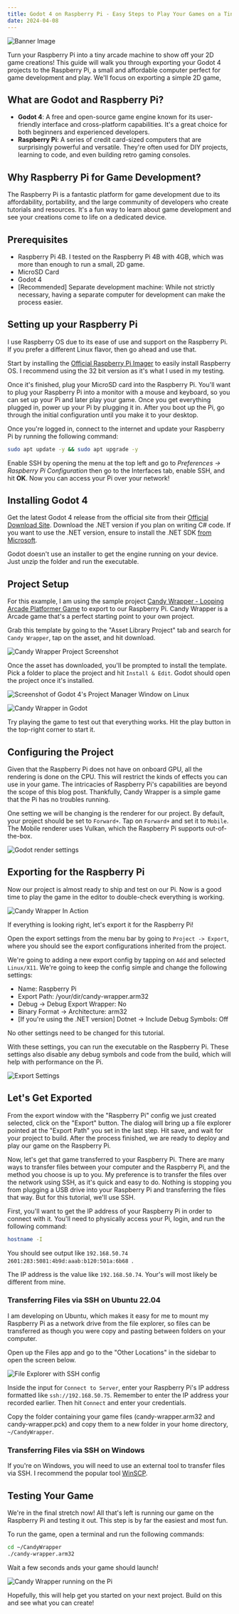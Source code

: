 ```yaml
---
title: Godot 4 on Raspberry Pi - Easy Steps to Play Your Games on a Tiny Computer
date: 2024-04-08
---
```


![Banner Image](/assets/images/blog/2024/godot-on-pi/raspberry-pi-export-header.png "Banner Image")

Turn your Raspberry Pi into a tiny arcade machine to show off your 2D game creations! This guide will walk you through exporting your Godot 4 projects to the Raspberry Pi, a small and affordable computer perfect for game development and play. We'll focus on exporting a simple 2D game,

## What are Godot and Raspberry Pi?

- **Godot 4**: A free and open-source game engine known for its user-friendly interface and cross-platform capabilities. It's a great choice for both beginners and experienced developers.
- **Raspberry Pi**: A series of credit card-sized computers that are surprisingly powerful and versatile. They're often used for DIY projects, learning to code, and even building retro gaming consoles.

## Why Raspberry Pi for Game Development?

The Raspberry Pi is a fantastic platform for game development due to its affordability, portability, and the large community of developers who create tutorials and resources. It's a fun way to learn about game development and see your creations come to life on a dedicated device.

## Prerequisites

- Raspberry Pi 4B. I tested on the Raspberry Pi 4B with 4GB, which was more than enough to run a small, 2D game.
- MicroSD Card
- Godot 4
- [Recommended] Separate development machine: While not strictly necessary, having a separate computer for development can make the process easier.

## Setting up your Raspberry Pi

I use Raspberry OS due to its ease of use and support on the Raspberry Pi. If you prefer a different Linux flavor, then go ahead and use that.

Start by installing the [Official Raspberry Pi Imager](https://www.raspberrypi.com/software/) to easily install Raspberry OS. I recommend using the 32 bit version as it's what I used in my testing.

Once it's finished, plug your MicroSD card into the Raspberry Pi. You'll want to plug your Raspberry Pi into a monitor with a mouse and keyboard, so you can set up your Pi and later play your game. Once you get everything plugged in, power up your Pi by plugging it in. After you boot up the Pi, go through the initial configuration until you make it to your desktop.

Once you're logged in, connect to the internet and update your Raspberry Pi by running the following command:

``` zsh
sudo apt update -y && sudo apt upgrade -y
```

Enable SSH by opening the menu at the top left and go to _Preferences -> Raspberry Pi Configuration_ then go to the Interfaces tab, enable SSH, and hit **OK**. Now you can access your Pi over your network!

## Installing Godot 4

Get the latest Godot 4 release from the official site from their [Official Download Site](https://godotengine.org/download). Download the .NET version if you plan on writing C# code. If you want to use the .NET version, ensure to install the .NET SDK [from Microsoft](https://dotnet.microsoft.com/en-us/download).

Godot doesn't use an installer to get the engine running on your device. Just unzip the folder and run the executable.

## Project Setup

For this example, I am using the sample project [Candy Wrapper - Looping Arcade Platformer Game](https://godotengine.org/asset-library/asset/1939) to export to our Raspberry Pi. Candy Wrapper is a Arcade game that's a perfect starting point to your own project.

Grab this template by going to the "Asset Library Project" tab and search for `Candy Wrapper`, tap on the asset, and hit download.

![Candy Wrapper Project Screenshot](/assets/images/blog/2024/godot-on-pi/asset-library-candy-wrapper.png "Candy Wrapper Project Screenshot")

Once the asset has downloaded, you'll be prompted to install the template. Pick a folder to place the project and hit `Install & Edit`. Godot should open the project once it's installed.

![Screenshot of Godot 4's Project Manager Window on Linux](/assets/images/blog/2024/godot-on-pi/godot-pm-screenshot.png "Godot 4's Project Manager")

![Candy Wrapper in Godot](/assets/images/blog/2024/godot-on-pi/candy-wrapper-project.png "Candy Wrapper in Godot")

Try playing the game to test out that everything works. Hit the play button in the top-right corner to start it.

## Configuring the Project

Given that the Raspberry Pi does not have on onboard GPU, all the rendering is done on the CPU. This will restrict the kinds of effects you can use in your game. The intricacies of Raspberry Pi's capabilities are beyond the scope of this blog post. Thankfully, Candy Wrapper is a simple game that the Pi has no troubles running.

One setting we will be changing is the renderer for our project. By default, your project should be set to `Forward+`. Tap on `Forward+` and set it to `Mobile`. The Mobile renderer uses Vulkan, which the Raspberry Pi supports out-of-the-box.

![Godot render settings](/assets/images/blog/2024/godot-on-pi/godot-render-settings.png "Godot render settings")

## Exporting for the Raspberry Pi

Now our project is almost ready to ship and test on our Pi. Now is a good time to play the game in the editor to double-check everything is working.

![Candy Wrapper In Action](/assets/images/blog/2024/godot-on-pi/candy-wrapper-in-action.png "Candy Wrapper In Action")

If everything is looking right, let's export it for the Raspberry Pi!

Open the export settings from the menu bar by going to `Project -> Export`, where you should see the export configurations inherited from the project.

We're going to adding a new export config by tapping on `Add` and selected `Linux/X11`. We're going to keep the config simple and change the following settings:

- Name: Raspberry Pi
- Export Path: /your/dir/candy-wrapper.arm32
- Debug -> Debug Export Wrapper: No
- Binary Format -> Architecture: arm32
- [If you're using the .NET version] Dotnet -> Include Debug Symbols: Off

No other settings need to be changed for this tutorial.

With these settings, you can run the executable on the Raspberry Pi. These settings also disable any debug symbols and code from the build, which will help with performance on the Pi.

![Export Settings](/assets/images/blog/2024/godot-on-pi/export-settings.png "Export Settings")

## Let's Get Exported

From the export window with the "Raspberry Pi" config we just created selected, click on the "Export" button. The dialog will bring up a file explorer pointed at the "Export Path" you set in the last step. Hit save, and wait for your project to build. After the process finished, we are ready to deploy and play our game on the Raspberry Pi.

Now, let's get that game transferred to your Raspberry Pi. There are many ways to transfer files between your computer and the Raspberry Pi, and the method you choose is up to you. My preference is to transfer the files over the network using SSH, as it's quick and easy to do. Nothing is stopping you from plugging a USB drive into your Raspberry Pi and transferring the files that way. But for this tutorial, we'll use SSH.

First, you'll want to get the IP address of your Raspberry Pi in order to connect with it. You'll need to physically access your Pi, login, and run the following command:

``` zsh
hostname -I
```

You should see output like `192.168.50.74 2601:283:5081:4b9d:aaab:b120:501a:6b68 `.

The IP address is the value like `192.168.50.74`. Your's will most likely be different from mine.

### Transferring Files via SSH on Ubuntu 22.04

I am developing on Ubuntu, which makes it easy for me to mount my Raspberry Pi as a network drive from the file explorer, so files can be transferred as though you were copy and pasting between folders on your computer.

Open up the Files app and go to the "Other Locations" in the sidebar to open the screen below.

![File Explorer with SSH config](/assets/images/blog/2024/godot-on-pi/ssh-file-explorer.png "File Explorer with SSH config")

Inside the input for `Connect to Server`, enter your Raspberry Pi's IP address formatted like `ssh://192.168.50.75`. Remember to enter the IP address your recorded earlier. Then hit `Connect` and enter your credentials.

Copy the folder containing your game files (candy-wrapper.arm32 and candy-wrapper.pck) and copy them to a new folder in your home directory, `~/CandyWrapper`.

### Transferring Files via SSH on Windows

If you're on Windows, you will need to use an external tool to transfer files via SSH. I recommend the popular tool [WinSCP](https://winscp.net/).

## Testing Your Game

We're in the final stretch now! All that's left is running our game on the Raspberry Pi and testing it out. This step is by far the easiest and most fun.

To run the game, open a terminal and run the following commands:

``` zsh
cd ~/CandyWrapper
./candy-wrapper.arm32
```

Wait a few seconds ands your game should launch!

![Candy Wrapper running on the Pi](/assets/images/blog/2024/godot-on-pi/raspberry-pi-game-screenshot.png)

Hopefully, this will help get you started on your next project. Build on this and see what you can create!
